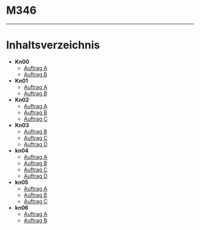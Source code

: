 # M346

---

# Inhaltsverzeichnis

- **Kn00**
  - [Auftrag A](/Kompetenznachweise/kn00/betriebsmodelle.md)
  - [Auftrag B](/Kompetenznachweise/kn00/servicemodelle.md)
- **Kn01**
  - [Auftrag A](/Kompetenznachweise/kn01/evalutionCloud.md)
  - [Auftrag B](/Kompetenznachweise/kn01/pricing.md)
- **Kn02**
  - [Auftrag A](/Kompetenznachweise/kn02/auftrag-A.md)
  - [Auftrag B](/Kompetenznachweise/kn02/auftrag-B.md)
  - [Auftrag C](/Kompetenznachweise/kn02/auftrag-C.md)
- **Kn03**
  - [Auftrag B](/Kompetenznachweise/kn03/auftrag-B.md)
  - [Auftrag C](/Kompetenznachweise/kn03/auftrag-C.md)
  - [Auftrag D](/Kompetenznachweise/kn03/auftrag-D.md)
- **kn04**
  - [Auftrag A](/Kompetenznachweise/kn04/auftrag-A.md)
  - [Auftrag B](/Kompetenznachweise/kn04/auftrag-B.md)
  - [Auftrag C](/Kompetenznachweise/kn04/auftrag-C.md)
  - [Auftrag D](/Kompetenznachweise/kn04/auftrag-D.md)
- **kn05**
  - [Auftrag A](/Kompetenznachweise/kn05/auftrag-A.md)
  - [Auftrag B](/Kompetenznachweise/kn05/auftrag-B.md)
  - [Auftrag C](/Kompetenznachweise/kn05/auftrag-C.md)
- **kn06**
  - [Auftrag A](/Kompetenznachweise/kn06/auftrag-A.md)
  - [Auftrag B](/Kompetenznachweise/kn06/auftrag-B.md)




